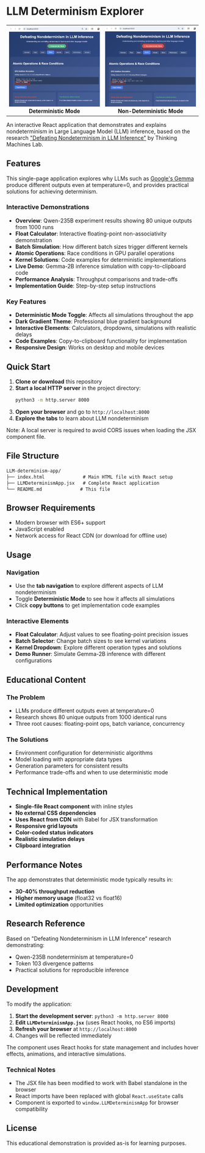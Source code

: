 # LLM Determinism Explorer

<div align="center">
  <table>
    <tr>
      <td align="center">
        <img src="images/det.png" alt="Deterministic Output" width="400"/>
        <br/>
        <strong>Deterministic Mode</strong>
      </td>
      <td align="center">
        <img src="images/non-det.png" alt="Non-Deterministic Output" width="400"/>
        <br/>
        <strong>Non-Deterministic Mode</strong>
      </td>
    </tr>
  </table>
</div>

An interactive React application that demonstrates and explains nondeterminism in Large Language Model (LLM) inference, based on the research ["Defeating Nondeterminism in LLM Inference"](https://thinkingmachines.ai/blog/defeating-nondeterminism-in-llm-inference/) by Thinking Machines Lab.

## Features

This single-page application explores why LLMs such as [Google's Gemma](https://deepmind.google/models/gemma/) produce different outputs even at temperature=0, and provides practical solutions for achieving determinism.

### Interactive Demonstrations

- **Overview**: Qwen-235B experiment results showing 80 unique outputs from 1000 runs
- **Float Calculator**: Interactive floating-point non-associativity demonstration
- **Batch Simulation**: How different batch sizes trigger different kernels
- **Atomic Operations**: Race conditions in GPU parallel operations
- **Kernel Solutions**: Code examples for deterministic implementations
- **Live Demo**: Gemma-2B inference simulation with copy-to-clipboard code
- **Performance Analysis**: Throughput comparisons and trade-offs
- **Implementation Guide**: Step-by-step setup instructions

### Key Features

- **Deterministic Mode Toggle**: Affects all simulations throughout the app
- **Dark Gradient Theme**: Professional blue gradient background
- **Interactive Elements**: Calculators, dropdowns, simulations with realistic delays
- **Code Examples**: Copy-to-clipboard functionality for implementation
- **Responsive Design**: Works on desktop and mobile devices

## Quick Start

1. **Clone or download** this repository
2. **Start a local HTTP server** in the project directory:
   ```bash
   python3 -m http.server 8000
   ```
3. **Open your browser** and go to `http://localhost:8000`
4. **Explore the tabs** to learn about LLM nondeterminism

Note: A local server is required to avoid CORS issues when loading the JSX component file.

## File Structure

```
LLM-determinism-app/
├── index.html              # Main HTML file with React setup
├── LLMDeterminismApp.jsx   # Complete React application
└── README.md              # This file
```

## Browser Requirements

- Modern browser with ES6+ support
- JavaScript enabled
- Network access for React CDN (or download for offline use)

## Usage

### Navigation
- Use the **tab navigation** to explore different aspects of LLM nondeterminism
- Toggle **Deterministic Mode** to see how it affects all simulations
- Click **copy buttons** to get implementation code examples

### Interactive Elements
- **Float Calculator**: Adjust values to see floating-point precision issues
- **Batch Selector**: Change batch sizes to see kernel variations
- **Kernel Dropdown**: Explore different operation types and solutions
- **Demo Runner**: Simulate Gemma-2B inference with different configurations

## Educational Content

### The Problem
- LLMs produce different outputs even at temperature=0
- Research shows 80 unique outputs from 1000 identical runs
- Three root causes: floating-point ops, batch variance, concurrency

### The Solutions
- Environment configuration for deterministic algorithms
- Model loading with appropriate data types
- Generation parameters for consistent results
- Performance trade-offs and when to use deterministic mode

## Technical Implementation

- **Single-file React component** with inline styles
- **No external CSS dependencies**
- **Uses React from CDN** with Babel for JSX transformation
- **Responsive grid layouts**
- **Color-coded status indicators**
- **Realistic simulation delays**
- **Clipboard integration**

## Performance Notes

The app demonstrates that deterministic mode typically results in:
- **30-40% throughput reduction**
- **Higher memory usage** (float32 vs float16)
- **Limited optimization** opportunities

## Research Reference

Based on "Defeating Nondeterminism in LLM Inference" research demonstrating:
- Qwen-235B nondeterminism at temperature=0
- Token 103 divergence patterns
- Practical solutions for reproducible inference

## Development

To modify the application:
1. **Start the development server**: `python3 -m http.server 8000`
2. **Edit `LLMDeterminismApp.jsx`** (uses React hooks, no ES6 imports)
3. **Refresh your browser** at `http://localhost:8000`
4. Changes will be reflected immediately

The component uses React hooks for state management and includes hover effects, animations, and interactive simulations.

### Technical Notes
- The JSX file has been modified to work with Babel standalone in the browser
- React imports have been replaced with global `React.useState` calls
- Component is exported to `window.LLMDeterminismApp` for browser compatibility

## License

This educational demonstration is provided as-is for learning purposes.
